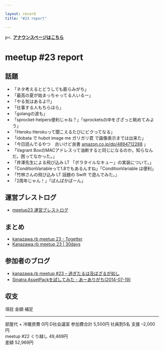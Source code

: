 ```yaml
---

layout: record
title: "#23 report"

---
```


p\<. <a href="./"><strong>アナウンスページはこちら</strong></a>

meetup #23 report
==================

話題
----

-   「ネタ考えるとどうしても膨らみがち」
-   「最高の夏が始まっちゃってる人いるー」
-   「やる気はあるよ!?」
-   「仕事する人もちらほら」
-   「golangの波も」
-   「sprocket-helpers便利じゃね？」「sprocketsの中をざざっと眺めてみよう」
-   「Heroku Herokuって聞こえるたびにビクってなる」
-   「idobata で hubot image me ガリガリ君 で画像表示までは出来た」
-   「今日読んでるやつ　古いけど良書
    [amazon.co.jp/dp/4894712288](http://amazon.co.jp/dp/4894712288) 」
-   「Vagrant
    BoxのMACアドレスって油断すると同じになるのか。知らなんだ。困ってなかった。」
-   「井澤先生による飛び込み LT 「ボラタイルなキュー」の実装について。」
-   「ConditionVariableって1.8でもあるんすね」「ConditionVariable
    は便利」
-   「竹林さんの飛び込み LT 話題の Swift で遊んでみた。」
-   「2周年じゃん！」「ぱんぱかぱーん」

運営ブレストログ
----------------

-   [meetup23
    運営ブレストログ](https://github.com/kanazawarb/meetup/wiki/meetup23-%E9%81%8B%E5%96%B6%E3%83%96%E3%83%AC%E3%82%B9%E3%83%88%E3%83%AD%E3%82%B0)

まとめ
------

-   [kanazawa.rb meetup 23 - Togetter](http://togetter.com/li/695183)
-   [Kanazawa.rb meetup 23 | 30days](http://30d.jp/kzrb/13)

参加者のブログ
--------------

-   [kanazawa.rb meetup #23 –
    過ぎたるは及ばざるが如し](http://cotton-desu.hatenablog.com/entry/2014/07/21/000414)
-   [Sinatra AssetPackを試してみた -
    あーありがち(2014-07-19)](http://aligach.net/diary/20140719.html#p01)

収支
----

  項目                   金額       補足
  ---------------------- ---------- -----------
  部屋代 + 冷暖房費      0円        D社会議室
  参加費合計             5,500円    社員割5名
  支援                   –2,000円   
  meetup #22 くり越し   49,469円   
  差額                   52,969円   


